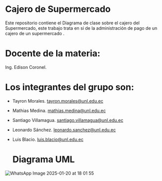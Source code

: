 # Cajero de Supermercado
Este repositorio contiene el Diagrama de clase sobre el cajero del Supermercado, este trabajo trata en si de la administración de pago de un cajero de un supermercado .
# Docente de la materia:
Ing. Edison Coronel.
# Los integrantes del grupo son: 
- Tayron Morales.
  tayron.morales@unl.edu.ec
- Mathias Medina. 
  mathias.medina@unl.edu.ec
- Santiago Villamagua.
  santiago.villamagua@unl.edu.ec
- Leonardo Sánchez.
  leonardo.sanchez@unl.edu.ec
- Luis Blacio.
  luis.blacio@unl.edu.ec

  # Diagrama UML
![WhatsApp Image 2025-01-20 at 18 01 55](https://github.com/user-attachments/assets/092ea08f-d84f-403a-912e-92df733c81c9)

